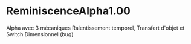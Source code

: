 # ReminiscenceAlpha1.00
Alpha avec 3 mécaniques Ralentissement temporel, Transfert d'objet et Switch Dimensionnel (bug)
